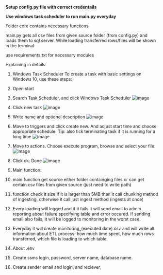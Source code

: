 **Setup config.py file with correct credentails**

**Use windows task scheduler to run main.py everyday**

Folder core contains necessary functions.

main.py gets all csv files from given source folder (from config.py) and loads them to sql server.
While loading transferred rows/files will be shown in the terminal

use requirements.txt for necessary modules

Explaining in details:
1. Windows Task Scheduler
To create a task with basic settings on Windows 10, use these steps:
  1. Open start
  2. Search Task Scheduler, and click Windows Task Scheduler
  ![image](https://github.com/futurelider01/Sample-ETL-process/assets/146430607/ccf78998-8742-47ad-acb7-6d9c280723ef)
  3. Click new task
  ![image](https://github.com/futurelider01/Sample-ETL-process/assets/146430607/0b50ceb5-c9f3-4408-83c6-1d82b36c4fe5)
  4. Write name and optional description
  ![image](https://github.com/futurelider01/Sample-ETL-process/assets/146430607/ae1451d0-5791-4f29-84e6-e2774da8f650)
  5. Move to triggers and click create new. And adjust start time and choose appropriate schedule.
     Tip: also tick terminating task if it is running for a long time
  ![image](https://github.com/futurelider01/Sample-ETL-process/assets/146430607/44e7c3f5-ae13-4b2c-a4cd-42fde5c9af5f)
  6. Move to actions. Choose execute program, browse and select your file.
  ![image](https://github.com/futurelider01/Sample-ETL-process/assets/146430607/8c1b7a83-0353-4ab7-9bb6-d9e5c2a42a5b)
  7. Click ok. Done
     ![image](https://github.com/futurelider01/Sample-ETL-process/assets/146430607/69cd3981-efa9-4364-b23f-903eba2e21ed)


2. Main function:
  1. main function get source either folder containging files or can get certain csv files from given source (just need to write path)
  2. function check it size if it is larger than 5MB than it call chunking method of ingesting, otherwise it call just ingest method (ingests at once)
  3. Every loading will logged and if it fails it will send email to admin reporting about failure specifying table and error occured. If sending email also fails, it will be logged to monitoring in the worst case.
  4. Everyday it will create monitoring_(executed date).csv and will write all information about ETL process: how much time spent, how much rows transferred, which file is loading to which table.

3. About .env
  1. Create ssms login, password, server name, database name.
  2. Create sender email and login, and reciever,
